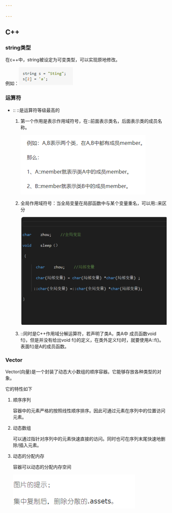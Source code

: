 ```yaml
---

---
```


## C++

### string类型

在c++中，string被设定为可变类型，可以实现原地修改。

例如：![1621756453646](C++笔记.assets\1621756453646.png)



### 运算符

+ ::
  ::是运算符等级最高的

  1. 第一个作用是表示作用域符号，在::前面表示类名，后面表示类的成员名称。

     ![1621762679696](C++笔记.assets\1621762679696.png)

  2. 全局作用域符号：当全局变量在局部函数中与某个变量重名，可以用::来区分

     ![image-20210523220306156](C++笔记.assets\image-20210523220306156.png)

  3. ::同时是C++作用域分解运算符，若声明了类A，类A中 成员函数void f()，但是并没有给出void f()的定义，在类外定义f()时，就要使用A::f()。表面f()是A的成员函数。



### Vector

Vector(向量)是一个封装了动态大小数组的顺序容器。它能够存放各种类型的对象。

它的特性如下

1. 顺序序列

   容器中的元素严格的按照线性顺序排序。因此可通过元素在序列中的位置访问元素。

2. 动态数组

   可以通过指针对序列中的元素快速直接的访问。同时也可在序列末尾快速地删除/插入元素。

3. 动态的分配内存

   容器可以动态的分配内存空间
   
   ![image-20210523230057027](C++笔记.assets/image-20210523230057027.png)

